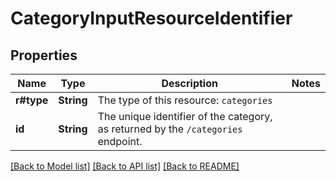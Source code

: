 # CategoryInputResourceIdentifier

## Properties

Name | Type | Description | Notes
------------ | ------------- | ------------- | -------------
**r#type** | **String** | The type of this resource: `categories` | 
**id** | **String** | The unique identifier of the category, as returned by the `/categories` endpoint.  | 

[[Back to Model list]](../README.md#documentation-for-models) [[Back to API list]](../README.md#documentation-for-api-endpoints) [[Back to README]](../README.md)


